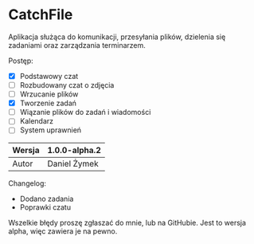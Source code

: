 # CatchFile

Aplikacja służąca do komunikacji, przesyłania plików, dzielenia się zadaniami oraz zarządzania terminarzem.

Postęp:
- [x] Podstawowy czat
- [ ] Rozbudowany czat o zdjęcia
- [ ] Wrzucanie plików
- [x] Tworzenie zadań
- [ ] Wiązanie plików do zadań i wiadomości
- [ ] Kalendarz
- [ ] System uprawnień

|Wersja|1.0.0-alpha.2  |
|--|--|
|Autor|Daniel Żymek  |

Changelog:
- Dodano zadania
- Poprawki czatu

Wszelkie błędy proszę zgłaszać do mnie, lub na GitHubie. Jest to wersja alpha, więc zawiera je na pewno.
